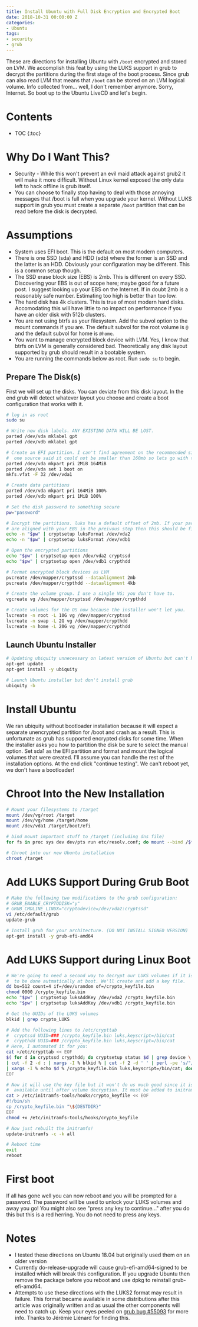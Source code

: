 ```yaml
---
title: Install Ubuntu with Full Disk Encryption and Encrypted Boot
date: 2018-10-31 00:00:00 Z
categories:
- Ubuntu
tags:
- security
- grub
---
```


These are directions for installing Ubuntu with <code>/boot</code> encrypted and stored on LVM. We accomplish this feat by using the LUKS support in grub to decrypt the partitions during the first stage of the boot process. Since grub can also read LVM that means that <code>/boot</code> can be stored on an LVM logical volume. Info collected from... well, I don't remember anymore. Sorry, Internet. So boot up to the Ubuntu LiveCD and let's begin.

# Contents
* TOC
{:toc}

# Why Do I Want This?
* Security - While this won't prevent an evil maid attack against grub2 it will make it more difficult. Without Linux kernel exposed the only data left to hack offline is grub itself.
* You can choose to finally stop having to deal with those annoying messages that /boot is full when you upgrade your kernel. Without LUKS support in grub you must create a separate <code>/boot</code> partition that can be read before the disk is decrypted.

# Assumptions
* System uses EFI boot. This is the default on most modern computers.
* There is one SSD (sda) and HDD (sdb) where the former is an SSD and the latter is an HDD. Obviously your configuration may be different. This is a common setup though.
* The SSD erase block size (EBS) is 2mb. This is different on every SSD. Discovering your EBS is out of scope here; maybe good for a future post. I suggest looking up your EBS on the Internet. If in doubt 2mb is a reasonably safe number. Estimating too high is better than too low.
* The hard disk has 4k clusters. This is true of most modern hard disks. Accomodating this will have little to no impact on performance if you have an older disk with 512b clusters.
* You  are not using btrfs as your filesystem. Add the subvol option to the mount commands if you are. The default subvol for the root volume is <code>@</code> and the default subvol for home is <code>@home</code>.
* You want to manage encrypted block device with LVM. Yes, I know that btrfs on LVM is generally considered bad. Theoretically any disk layout supported by grub should result in a bootable system.
* You are running the commands below as root. Run <code>sudo su</code> to begin.

## Prepare The Disk(s)
First we will set up the disks. You can deviate from this disk layout. In the end grub will detect whatever layout you choose and create a boot configuration that works with it.

```bash
# log in as root
sudo su

# Write new disk labels. ANY EXISTING DATA WILL BE LOST.
parted /dev/vda mklabel gpt
parted /dev/vdb mklabel gpt

# Create an EFI partition. I can't find agreement on the recommended size but
#  one source said it could not be smaller than 160mb so lets go with that.
parted /dev/vda mkpart pri 2MiB 164MiB
parted /dev/vda set 1 boot on
mkfs.vfat -F 32 /dev/vda1

# Create data partitions
parted /dev/vda mkpart pri 164MiB 100%
parted /dev/vdb mkpart pri 1MiB 100%

# Set the disk password to something secure
pw="password"

# Encrypt the partitions. luks has a default offset of 2mb. If your partitions
# are aligned with your EBS in the preivous step then this should be fine.
echo -n "$pw" | cryptsetup luksFormat /dev/vda2
echo -n "$pw" | cryptsetup luksFormat /dev/vdb1

# Open the encrypted partitions
echo "$pw" | cryptsetup open /dev/vda2 cryptssd
echo "$pw" | cryptsetup open /dev/vdb1 crypthdd

# Format encrypted block devices as LVM
pvcreate /dev/mapper/cryptssd --dataalignment 2mb
pvcreate /dev/mapper/crypthdd --dataalignment 4kb

# Create the volume group. I use a single VG; you don't have to.
vgcreate vg /dev/mapper/cryptssd /dev/mapper/crypthdd

# Create volumes for the OS now because the installer won't let you.
lvcreate -n root -L 10G vg /dev/mapper/cryptssd
lvcreate -n swap -L 2G vg /dev/mapper/crypthdd
lvcreate -n home -L 20G vg /dev/mapper/crypthdd
```

## Launch Ubuntu Installer

```bash
# Updating ubiquity unnecessary on latest version of Ubuntu but can't hurt.
apt-get update
apt-get install -y ubiquity

# Launch Ubuntu installer but don't install grub
ubiquity -b
```

# Install Ubuntu
We ran ubiquity without bootloader installation because it will expect a separate unencrypted partition for /boot and crash as a result. This is unfortunate as grub has supported encrypted disks for some time. When the installer asks you how to partition the disk be sure to select the manual option. Set sda1 as the EFI partition and format and mount the logical volumes that were created. I'll assume you can handle the rest of the installation options. At the end click "continue testing". We can't reboot yet, we don't have a bootloader!

# Chroot Into the New Installation

```bash
# Mount your filesystems to /target
mount /dev/vg/root /target
mount /dev/vg/home /target/home
mount /dev/vda1 /target/boot/efi

# bind mount important stuff to /target (including dns file)
for fs in proc sys dev dev/pts run etc/resolv.conf; do mount --bind /$fs /target/$fs; done

# Chroot into our new Ubuntu installation
chroot /target
```

# Add LUKS Support During Grub Boot
```bash
# Make the following two modifications to the grub configuration:
# GRUB_ENABLE_CRYPTODISK="y"
# GRUB_CMDLINE_LINUX="cryptodevice=/dev/vda2:cryptssd"
vi /etc/default/grub
update-grub

# Install grub for your architecture. (DO NOT INSTALL SIGNED VERSION)
apt-get install -y grub-efi-amd64
```

# Add LUKS Support during Linux Boot
```bash
# We're going to need a second way to decrypt our LUKS volumes if it is going
#  to be done autmatically at boot. We'll create and add a key file.
dd bs=512 count=4 if=/dev/urandom of=/crypto_keyfile.bin
chmod 0000 /crypto_keyfile.bin
echo "$pw" | cryptsetup luksAddKey /dev/vda2 /crypto_keyfile.bin
echo "$pw" | cryptsetup luksAddKey /dev/vdb1 /crypto_keyfile.bin

# Get the UUIDs of the LUKS volumes
blkid | grep crypto_LUKS

# Add the following lines to /etc/crypttab
#  cryptssd UUID=### /crypto_keyfile.bin luks,keyscript=/bin/cat
#  crypthdd UUID=### /crypto_keyfile.bin luks,keyscript=/bin/cat
# Here, I automated it for you:
cat >/etc/crypttab << EOF
$( for d in cryptssd crypthdd; do cryptsetup status $d | grep device \
| cut -f 2 -d : | xargs -I % blkid % | cut -f 2 -d ' ' | perl -pe 's/"//g' \
| xargs -I % echo $d % /crypto_keyfile.bin luks,keyscript=/bin/cat; done )
EOF

# Now it will use the key file but it won't do us much good since it isn't
#  available until after volume decryption. It must be added to initramfs
cat > /etc/initramfs-tools/hooks/crypto_keyfile << EOF
#!/bin/sh
cp /crypto_keyfile.bin "\${DESTDIR}"
EOF
chmod +x /etc/initramfs-tools/hooks/crypto_keyfile

# Now just rebuilt the initramfs!
update-initramfs -c -k all

# Reboot time
exit
reboot
```

# First boot
If all has gone well you can now reboot and you will be prompted for a password. The password will be used to unlock your LUKS volumes and away you go! You might also see "press any key to continue..." after you do this but this is a red herring. You do not need to press any keys.

# Notes
* I tested these directions on Ubuntu 18.04 but originally used them on an older version
* Currently do-release-upgrade will cause grub-efi-amd64-signed to be installed which will break this configuration. If you upgrade Ubuntu then remove the package before you reboot and use dpkg to reinstall grub-efi-amd64.
* Attempts to use these directions with the LUKS2 format may result in failure. This format became available in some distributions after this article was originally written and as usual the other components will need to catch up. Keep your eyes peeled on [grub bug #55093](https://savannah.gnu.org/bugs/?55093) for more info. Thanks to
Jérémie Liénard for finding this.
